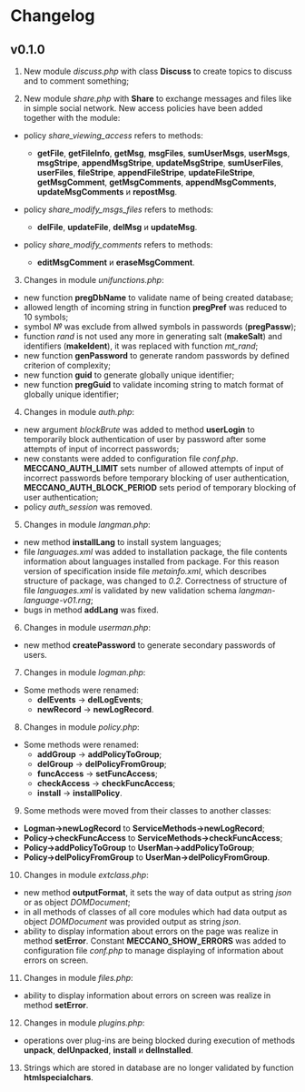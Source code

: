 # Changelog #

## v0.1.0 ##

1) New module *discuss.php* with class **Discuss** to create topics to discuss and to comment something;

2) New module *share.php* with **Share** to exchange messages and files like in simple social network. New access policies have been added together with the module:

* policy *share_viewing_access* refers to methods:
	* **getFile**, **getFileInfo**, **getMsg**, **msgFiles**, **sumUserMsgs**, **userMsgs**, **msgStripe**, **appendMsgStripe**, **updateMsgStripe**, **sumUserFiles**, **userFiles**, **fileStripe**, **appendFileStripe**, **updateFileStripe**, **getMsgComment**, **getMsgComments**, **appendMsgComments**, **updateMsgComments** и **repostMsg**.

* policy *share_modify_msgs_files* refers to methods:
	* **delFile**, **updateFile**, **delMsg** и **updateMsg**.

* policy *share_modify_comments* refers to methods:
	* **editMsgComment** и **eraseMsgComment**.

3) Changes in module *unifunctions.php*:

* new function **pregDbName** to validate name of being created database;
* allowed length of incoming string in function **pregPref** was reduced to 10 symbols;
* symbol *№* was exclude from allwed symbols in passwords (**pregPassw**);
* function *rand* is not used any more in generating salt (**makeSalt**) and identifiers (**makeIdent**), it was replaced with function *mt_rand*;
* new function **genPassword**  to generate random passwords by defined criterion of complexity;
* new function **guid** to generate globally unique identifier;
* new function **pregGuid** to validate incoming string to match format of globally unique identifier;

4) Changes in module *auth.php*:

* new argument *blockBrute* was added to method **userLogin** to temporarily block authentication of user by password after some attempts of input of incorrect passwords;
* new constants were added to configuration file *conf.php*. **MECCANO_AUTH_LIMIT** sets number of allowed attempts of input of incorrect passwords before temporary blocking of user authentication, **MECCANO_AUTH_BLOCK_PERIOD** sets period of temporary blocking of user authentication;
* policy *auth_session* was removed.

5) Changes in module *langman.php*:

* new method **installLang** to install system languages;
* file *languages.xml* was added to installation package, the file contents information about languages installed from package. For this reason version of specification inside file *metainfo.xml*, which describes structure of package, was changed to *0.2*. Correctness of structure of file *languages.xml* is validated by new validation schema *langman-language-v01.rng*;
* bugs in method **addLang** was fixed.

6) Changes in module *userman.php*:

* new method **createPassword** to generate secondary passwords of users.

7) Changes in module *logman.php*:

* Some methods were renamed:
	* **delEvents** -> **delLogEvents**;
	* **newRecord** -> **newLogRecord**.

8) Changes in module *policy.php*:

* Some methods were renamed:
	* **addGroup** -> **addPolicyToGroup**;
	* **delGroup** -> **delPolicyFromGroup**;
	* **funcAccess** -> **setFuncAccess**;
	* **checkAccess** -> **checkFuncAccess**;
	* **install** -> **installPolicy**.

9) Some methods were moved from their classes to another classes:

* **Logman->newLogRecord** to **ServiceMethods->newLogRecord**;
* **Policy->checkFuncAccess** to **ServiceMethods->checkFuncAccess**;
* **Policy->addPolicyToGroup** to **UserMan->addPolicyToGroup**;
* **Policy->delPolicyFromGroup** to **UserMan->delPolicyFromGroup**.

10) Changes in module *extclass.php*:

* new method **outputFormat**, it sets the way of data output as string *json* or as object *DOMDocument*;
* in all methods of classes of all core modules which had data output as object *DOMDocument* was provided output as string *json*.
* ability to display information about errors on the page was realize in method **setError**. Constant **MECCANO_SHOW_ERRORS** was added to configuration file *conf.php* to manage displaying of information about errors on screen.

11) Changes in module *files.php*:

* ability to display information about errors on screen  was realize in method **setError**.

12) Changes in module *plugins.php*:

* operations over plug-ins are being blocked during execution of methods **unpack**, **delUnpacked**, **install** и **delInstalled**.

13) Strings which are stored in database are no longer validated by function **htmlspecialchars**.
